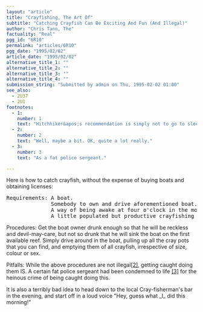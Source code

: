 ```yaml
---
layout: "article"
title: "Crayfishing, The Art Of"
subtitle: "Catching Crayfish Can Be Exciting And Fun (And Illegal)"
author: "Chris Tann, The"
factuality: "Real"
pgg_id: "6R10"
permalink: "articles/6R10"
pgg_date: "1995/02/02"
article_date: "1995/02/02"
alternative_title_1: ""
alternative_title_2: ""
alternative_title_3: ""
alternative_title_4: ""
submission_string: "Submitted by admin on Thu, 1995-02-02 01:00"
see_also:
  - 2U37
  - 2U1
footnotes: 
  - 1:
    number: 1
    text: "Hitchhiker&apos;s recommendation is simply not to go to sleep."
  - 2:
    number: 2
    text: "Well, maybe a bit. OK, quite a lot really."
  - 3:
    number: 3
    text: "As a fat police sergeant."

---
```

<div>
<p>Here is how to catch crayfish, without the expense of buying boats and obtaining licenses:</p>
<pre>
Requirements: A boat.
              Somebody to own and drive aforementioned boat.
              A way of being awake at four o'clock in the morning <a href="#footnote-body.1" name="footnote-link.1" class="footnote-link">[1]</a>.
              A little populated but productive crayfishing area.
</pre>
<p>Procedures: Get the boat owner drunk enough so that he will be reckless and devil-may-care, but not so drunk that he will sink the boat on the first available reef. Simply drive around in the boat, pulling up all the cray pots that you can find, and emptying them of all crayfish, irrespective of size, colour or sex.</p>
<p>Pitfalls: While the above procedures are not illegal<a href="#footnote-body.2" name="footnote-link.2" class="footnote-link">[2]</a>, getting caught doing them IS. A certain fat police sergeant had been condemned to life <a href="#footnote-body.3" name="footnote-link.3" class="footnote-link">[3]</a> for the heinous crime of being caught doing this.</p>
<p>It is also a terribly bad idea to head down to the local Cray-fisherman's bar in the evening, and start off in a loud voice "Hey, guess what _I_ did this morning!"</p>
</div>
